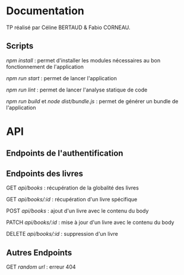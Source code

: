 # Documentation

TP réalisé par Céline BERTAUD & Fabio CORNEAU.

## Scripts

*npm install* : permet d'installer les modules nécessaires au bon fonctionnement de l'application

*npm run start* : permet de lancer l'application

*npm run lint* : permet de lancer l'analyse statique de code

*npm run build* et *node dist/bundle.js* : permet de générer un bundle de l'application  

# API

## Endpoints de l'authentification

## Endpoints des livres
GET *api/books* : récupération de la globalité des livres

GET *api/books/:id* : récupération d'un livre spécifique 

POST *api/books* : ajout d'un livre avec le contenu du body

PATCH *api/books/:id* : mise à jour d'un livre avec le contenu du body

DELETE *api/books/:id* : suppression d'un livre

## Autres Endpoints
GET *random url* : erreur 404